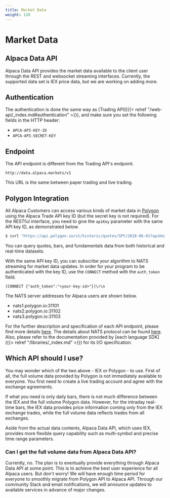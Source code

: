 ```yaml
---
title: Market Data
weight: 120
---
```


# Market Data

## Alpaca Data API

Alpaca Data API provides the market data available to the client user through
the REST and websocket streaming interfaces. Currently, the supported data
set is IEX price data, but we are working on adding more.


## Authentication
The authentication is done the same way as [Trading API]({{< relref "/web-api/_index.md#authentication" >}}),
and make sure you set the following fields in the HTTP header:

- `APCA-API-KEY-ID`
- `APCA-API-SECRET-KEY`


## Endpoint
The API endpoint is different from the Trading API's endpoint.

```
http://data.alpaca.markets/v1
```

This URL is the same between paper trading and live trading.




## Polygon Integration

All Alpaca Customers can access various kinds of market data in [Polygon](https://polygon.io/) using
the Alpaca Trade API key ID (but the secret key is not required).  For the RESTful interface, you need
to give the `apiKey` parameter with the same API key ID, as demonstrated below.

```sh
$ curl "https://api.polygon.io/v1/historic/quotes/SPY/2018-06-01?apiKey=$APCA_API_KEY_ID"
```

You can query quotes, bars, and fundamentals data from both historical and real-time datasets.

With the same API key ID, you can subscribe your algorithm to NATS streaming for market data updates.
In order for your program to be authenticated with the key ID, use the `CONNECT` method with the `auth_token` field.

```
[CONNECT {"auth_token":"<your-key-id>"}]\r\n
```

The NATS server addresses for Alpaca users are shown below.

- nats1.polygon.io:31101
- nats2.polygon.io:31102
- nats3.polygon.io:31103

For the further description and specification of each API endpoint, please find more details [here](https://polygon.io/docs/).
The details about NATS protocol can be found [here](https://nats.io/documentation/internals/nats-protocol/). Also, please
refer to the documentation provided by [each language SDK]({{< relref "/libraries/_index.md" >}}) for its I/O specification.

## Which API should I use?

You may wonder which of the two above - IEX or Polygon - to use. First of all, the full
volume data provided by Polygon is not immediately available to everyone. You first need
to create a live trading account and agree with the exchange agreements.

<object type="image/svg+xml" data="flowchart.svg">
</object>

If what you need is only daily bars, there is not much difference between the IEX
and the full volume Polygon data. However, for the intraday real-time bars, the IEX data
provides price information coming only from the IEX exchange trades,
while the full volume data reflects trades from all exchanges.

Aside from the actual data contents, Alpaca Data API, which uses IEX, provides more
flexible query capability such as multi-symbol and precise time range parameters.

### Can I get the full volume data from Alpaca Data API?

Currently, no. The plan is to eventually provide everything through Alpaca Data API at some point.
This is to achieve the best user experience for all Alpaca users.
But don't worry! We will have enough time period for everyone to smoothly migrate from
Polygon API to Alpaca API. Through our community Slack and email notifications, we will
announce updates to available services in advance of major changes.